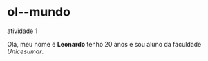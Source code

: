 # ol--mundo
atividade 1

Olá, meu nome é **Leonardo** tenho 20 anos e sou aluno da faculdade *Unicesumar*.
